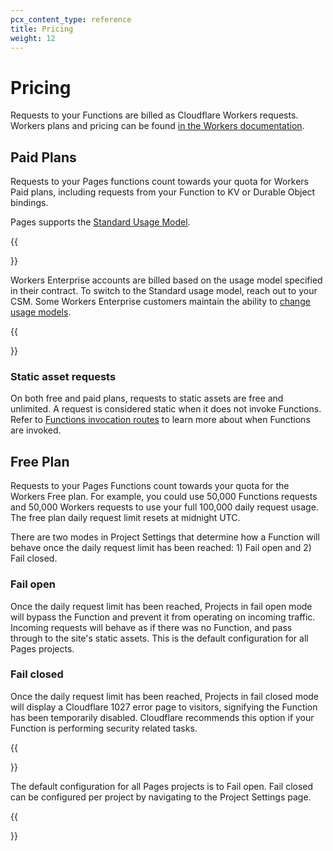 ```yaml
---
pcx_content_type: reference
title: Pricing
weight: 12
---
```


# Pricing

Requests to your Functions are billed as Cloudflare Workers requests. Workers plans and pricing can be found [in the Workers documentation](/workers/platform/pricing/).

## Paid Plans

Requests to your Pages functions count towards your quota for Workers Paid plans, including requests from your Function to KV or Durable Object bindings.

Pages supports the [Standard Usage Model](workers/platform/pricing/#example-pricing-standard-usage-model).

{{<Aside type="note">}}

Workers Enterprise accounts are billed based on the usage model specified in their contract. To switch to the Standard usage model, reach out to your CSM. Some Workers Enterprise customers maintain the ability to [change usage models](/workers/platform/pricing/#how-to-switch-the-usage-model).

{{</Aside>}}

### Static asset requests

On both free and paid plans, requests to static assets are free and unlimited. A request is considered static when it does not invoke Functions. Refer to [Functions invocation routes](/pages/functions/routing/#functions-invocation-routes) to learn more about when Functions are invoked.

## Free Plan

Requests to your Pages Functions count towards your quota for the Workers Free plan. For example, you could use 50,000 Functions requests and 50,000 Workers requests to use your full 100,000 daily request usage. The free plan daily request limit resets at midnight UTC.

There are two modes in Project Settings that determine how a Function will behave once the daily request limit has been reached: 1) Fail open and 2) Fail closed.

### Fail open

Once the daily request limit has been reached, Projects in fail open mode will bypass the Function and prevent it from operating on incoming traffic. Incoming requests will behave as if there was no Function, and pass through to the site's static assets. This is the default configuration for all Pages projects.

### Fail closed

Once the daily request limit has been reached, Projects in fail closed mode will display a Cloudflare 1027 error page to visitors, signifying the Function has been temporarily disabled. Cloudflare recommends this option if your Function is performing security related tasks.

{{<Aside type="note">}}

The default configuration for all Pages projects is to Fail open. Fail closed can be configured per project by navigating to the Project Settings page.

{{</Aside>}}

